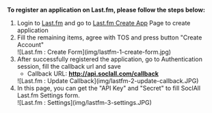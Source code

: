 __To register an application on Last.fm, please follow the steps below:__

1. Login to [Last.fm](http://www.last.fm/) and go to [Last.fm Create App](http://www.last.fm/api/account/create) Page to create application
2. Fill the remaining items, agree with TOS and press button "Create Account"
    <div class="soclall-br"></div>
    ![Last.fm : Create Form](img/lastfm-1-create-form.jpg)
    <div class="soclall-br"></div>
3. After successfully registered the application, go to Authentication session, fill the callback url and save
    * Callback URL: __http://api.soclall.com/callback__
    <div class="soclall-br"></div>
    ![Last.fm : Update Callback](img/lastfm-2-update-callback.JPG)
    <div class="soclall-br"></div>
4. In this page, you can get the "API Key" and "Secret" to fill SoclAll Last.fm Settings form.
    <div class="soclall-br"></div>
    ![Last.fm : Settings](img/lastfm-3-settings.JPG)
    <div class="soclall-br"></div>
